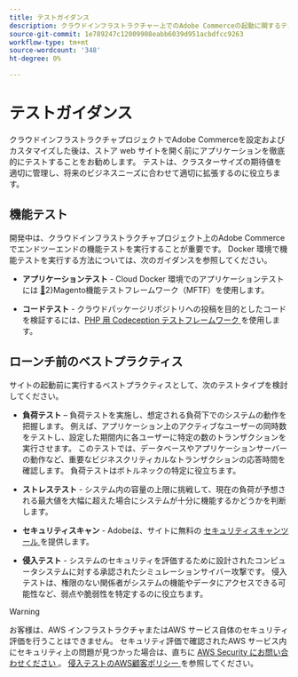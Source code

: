 ```yaml
---
title: テストガイダンス
description: クラウドインフラストラクチャー上でのAdobe Commerceの起動に関するテストタイプとベストプラクティスについて説明します。
source-git-commit: 1e789247c12009908eabb6039d951acbdfcc9263
workflow-type: tm+mt
source-wordcount: '348'
ht-degree: 0%

---
```


# テストガイダンス

クラウドインフラストラクチャプロジェクトでAdobe Commerceを設定およびカスタマイズした後は、ストア web サイトを開く前にアプリケーションを徹底的にテストすることをお勧めします。 テストは、クラスターサイズの期待値を適切に管理し、将来のビジネスニーズに合わせて適切に拡張するのに役立ちます。

## 機能テスト

開発中は、クラウドインフラストラクチャプロジェクト上のAdobe Commerceでエンドツーエンドの機能テストを実行することが重要です。 Docker 環境で機能テストを実行する方法については、次のガイダンスを参照してください。

- **アプリケーションテスト** - Cloud Docker 環境でのアプリケーションテストには [&#128279;](https://developer.adobe.com/commerce/cloud-tools/docker/test/application-testing/)2&rbrace;Magento機能テストフレームワーク（MFTF）を使用します。

- **コードテスト** - クラウドパッケージリポジトリへの投稿を目的としたコードを検証するには、[PHP 用 Codeception テストフレームワーク ](https://developer.adobe.com/commerce/cloud-tools/docker/test/code-testing/) を使用します。

## ローンチ前のベストプラクティス

サイトの起動前に実行するベストプラクティスとして、次のテストタイプを検討してください。

- **負荷テスト** – 負荷テストを実施し、想定される負荷下でのシステムの動作を把握します。 例えば、アプリケーション上のアクティブなユーザーの同時数をテストし、設定した期間内に各ユーザーに特定の数のトランザクションを実行させます。 このテストでは、データベースやアプリケーションサーバーの動作など、重要なビジネスクリティカルなトランザクションの応答時間を確認します。 負荷テストはボトルネックの特定に役立ちます。

- **ストレステスト** - システム内の容量の上限に挑戦して、現在の負荷が予想される最大値を大幅に超えた場合にシステムが十分に機能するかどうかを判断します。

- **セキュリティスキャン** - Adobeは、サイトに無料の [ セキュリティスキャンツール ](../launch/overview.md#set-up-the-security-scan-tool) を提供します。

- **侵入テスト** - システムのセキュリティを評価するために設計されたコンピュータシステムに対する承認されたシミュレーションサイバー攻撃です。 侵入テストは、権限のない関係者がシステムの機能やデータにアクセスできる可能性など、弱点や脆弱性を特定するのに役立ちます。

>[!WARNING]
>
>お客様は、AWS インフラストラクチャまたはAWS サービス自体のセキュリティ評価を行うことはできません。 セキュリティ評価で確認されたAWS サービス内にセキュリティ上の問題が見つかった場合は、直ちに [AWS Security にお問い合わせください ](mailto:aws-security@amazon.com)。 [ 侵入テストのAWS顧客ポリシー ](https://aws.amazon.com/security/penetration-testing/) を参照してください。
